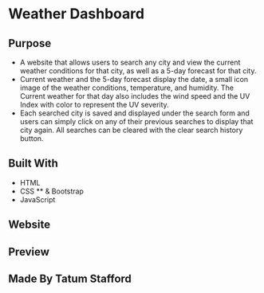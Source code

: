 # Weather Dashboard

## Purpose
* A website that allows users to search any city and view the current weather conditions for that city, as well as a 5-day forecast for that city. 
* Current weather and the 5-day forecast display the date, a small icon image of the weather conditions, temperature, and humidity. The Current weather for that day also includes the wind speed and the UV Index with color to represent the UV severity. 
* Each searched city is saved and displayed under the search form and users can simply click on any of their previous searches to display that city again. All searches can be cleared with the clear search history button. 

## Built With
* HTML
* CSS
 ** & Bootstrap
* JavaScript

## Website 

## Preview

## Made By Tatum Stafford 
